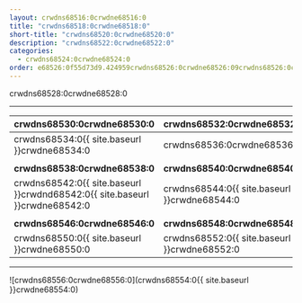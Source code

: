 ```yaml
---
layout: crwdns68516:0crwdne68516:0
title: "crwdns68518:0crwdne68518:0"
short-title: "crwdns68520:0crwdne68520:0"
description: "crwdns68522:0crwdne68522:0"
categories:
  - crwdns68524:0crwdne68524:0
order: e68526:0f55d73d9.424959crwdns68526:0crwdne68526:09crwdns68526:0crwdne68526:0
---
```

crwdns68528:0crwdne68528:0

<hr />

| crwdns68530:0crwdne68530:0                                                  | crwdns68532:0crwdne68532:0                   |
| --------------------------------------------------------------------------- | -------------------------------------------- |
| crwdns68534:0{{ site.baseurl }}crwdne68534:0                                | crwdns68536:0crwdne68536:0                   |
|                                                                             |                                              |
| **crwdns68538:0crwdne68538:0**                                              | **crwdns68540:0crwdne68540:0**               |
| crwdns68542:0{{ site.baseurl }}crwdnd68542:0{{ site.baseurl }}crwdne68542:0 | crwdns68544:0{{ site.baseurl }}crwdne68544:0 |
|                                                                             |                                              |
| **crwdns68546:0crwdne68546:0**                                              | **crwdns68548:0crwdne68548:0**               |
| crwdns68550:0{{ site.baseurl }}crwdne68550:0                                | crwdns68552:0{{ site.baseurl }}crwdne68552:0 |

<hr />

![crwdns68556:0crwdne68556:0](crwdns68554:0{{ site.baseurl }}crwdne68554:0)